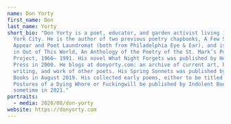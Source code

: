 ```yaml
---
name: Don Yorty
first_name: Don
last_name: Yorty
short_bio: "Don Yorty is a poet, educator, and garden activist living in New
  York City. He is the author of two previous poetry chapbooks, A Few Swimmers
  Appear and Poet Laundromat (both from Philadelphia Eye & Ear), and is included
  in Out of This World, An Anthology of the Poetry of the St. Mark’s Poetry
  Project, 1966– 1991. His novel What Night Forgets was published by Herodias
  Press in 2000. He blogs at donyorty.com: an archive of current art, his own
  writing, and work of other poets. His Spring Sonnets was published by Indolent
  Books in August 2019. His collected early poems, either to be titled The Final
  Postures of a Dying Whore or Fuckingwill be published by Indolent Books
  sometime in 2021."
portraits:
  - media: 2020/08/don-yorty
website: https://donyorty.com
---
```

